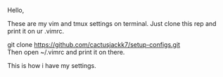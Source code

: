 Hello, 

These are my vim and tmux settings on terminal. Just clone this rep and print it on ur .vimrc.

git clone https://github.com/cactusjackk7/setup-configs.git  
Then open ~/.vimrc and print it on there.

This is how i have my settings.
